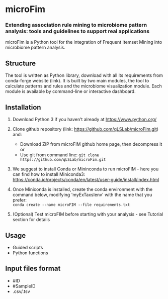 # microFim
### Extending association rule mining to microbiome pattern analysis: tools and guidelines to support real applications
microFim is a Python tool for the integration of Frequent Itemset Mining into microbiome pattern analysis.

## Structure
The tool is written as Python library, download with all its requirements from conda-forge website (link). 
It is built by two main modules, the tool to calculate patterns and rules and the microbiome visualization module.
Each module is available by command-line or interactive dashboard.

## Installation
1. Download Python 3 if you haven’t already at https://www.python.org/
2. Clone github repository (link: https://github.com/qLSLab/microFim.git) and:
    * Download ZIP from microFIM github home page, then decompress it\
    or 
    * Use git from command line: `git clone https://github.com/qLSLab/microFim.git`

3. We suggest to install Conda or Mininconda to run microFIM - here you can find how to install Miniconda3: https://conda.io/projects/conda/en/latest/user-guide/install/index.html

4. Once Miniconda is installed, create the conda environment with the command below, modifying 'myExTaxsIenv' with the name that you prefer: \
`conda create --name microFIM --file requirements.txt`

5. (Optional) Test microFIM before starting with your analysis - see Tutorial section for details

## Usage
* Guided scripts
* Python functions

## Input files format
* #ID
* #SampleID
* .csv/.tsv
